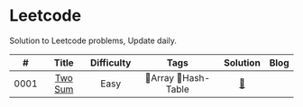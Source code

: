 # Leetcode
Solution to Leetcode problems, Update daily.

|   #   |   Title   |   Difficulty   |   Tags   |   Solution   |   Blog   |
| :---: |   :---:   |    :------:    |  :----:  |    :----:    |  :----:  |
|0001|[Two Sum](https://leetcode-cn.com/problems/two-sum/)|Easy|:pushpin:Array :pushpin:Hash-Table|[:memo:](https://github.com/ArchieScott/Leetcode/tree/master/0001.%20Two%20Sum)||
